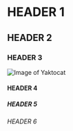 # HEADER 1
## HEADER 2
### HEADER 3
![Image of Yaktocat](https://octodex.github.com/images/yaktocat.png)
#### HEADER 4
##### HEADER 5
###### HEADER 6
